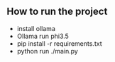 ## How to run the project

- install ollama
- Ollama run phi3.5
- pip install -r requirements.txt
- python run ./main.py